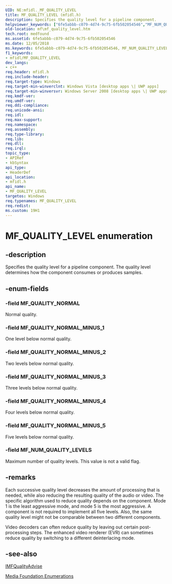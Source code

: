 ```yaml
---
UID: NE:mfidl._MF_QUALITY_LEVEL
title: MF_QUALITY_LEVEL (mfidl.h)
description: Specifies the quality level for a pipeline component.
helpviewer_keywords: ["6fe5abbb-c079-4d74-9c75-6fb502054546","MF_NUM_QUALITY_LEVELS","MF_QUALITY_LEVEL","MF_QUALITY_LEVEL enumeration [Media Foundation]","MF_QUALITY_NORMAL","MF_QUALITY_NORMAL_MINUS_1","MF_QUALITY_NORMAL_MINUS_2","MF_QUALITY_NORMAL_MINUS_3","MF_QUALITY_NORMAL_MINUS_4","MF_QUALITY_NORMAL_MINUS_5","mf.mf_quality_level","mfidl/MF_NUM_QUALITY_LEVELS","mfidl/MF_QUALITY_LEVEL","mfidl/MF_QUALITY_NORMAL","mfidl/MF_QUALITY_NORMAL_MINUS_1","mfidl/MF_QUALITY_NORMAL_MINUS_2","mfidl/MF_QUALITY_NORMAL_MINUS_3","mfidl/MF_QUALITY_NORMAL_MINUS_4","mfidl/MF_QUALITY_NORMAL_MINUS_5"]
old-location: mf\mf_quality_level.htm
tech.root: medfound
ms.assetid: 6fe5abbb-c079-4d74-9c75-6fb502054546
ms.date: 12/05/2018
ms.keywords: 6fe5abbb-c079-4d74-9c75-6fb502054546, MF_NUM_QUALITY_LEVELS, MF_QUALITY_LEVEL, MF_QUALITY_LEVEL enumeration [Media Foundation], MF_QUALITY_NORMAL, MF_QUALITY_NORMAL_MINUS_1, MF_QUALITY_NORMAL_MINUS_2, MF_QUALITY_NORMAL_MINUS_3, MF_QUALITY_NORMAL_MINUS_4, MF_QUALITY_NORMAL_MINUS_5, mf.mf_quality_level, mfidl/MF_NUM_QUALITY_LEVELS, mfidl/MF_QUALITY_LEVEL, mfidl/MF_QUALITY_NORMAL, mfidl/MF_QUALITY_NORMAL_MINUS_1, mfidl/MF_QUALITY_NORMAL_MINUS_2, mfidl/MF_QUALITY_NORMAL_MINUS_3, mfidl/MF_QUALITY_NORMAL_MINUS_4, mfidl/MF_QUALITY_NORMAL_MINUS_5
f1_keywords:
- mfidl/MF_QUALITY_LEVEL
dev_langs:
- c++
req.header: mfidl.h
req.include-header: 
req.target-type: Windows
req.target-min-winverclnt: Windows Vista [desktop apps \| UWP apps]
req.target-min-winversvr: Windows Server 2008 [desktop apps \| UWP apps]
req.kmdf-ver: 
req.umdf-ver: 
req.ddi-compliance: 
req.unicode-ansi: 
req.idl: 
req.max-support: 
req.namespace: 
req.assembly: 
req.type-library: 
req.lib: 
req.dll: 
req.irql: 
topic_type:
- APIRef
- kbSyntax
api_type:
- HeaderDef
api_location:
- mfidl.h
api_name:
- MF_QUALITY_LEVEL
targetos: Windows
req.typenames: MF_QUALITY_LEVEL
req.redist: 
ms.custom: 19H1
---
```


# MF_QUALITY_LEVEL enumeration


## -description


Specifies the quality level for a pipeline component. The quality level determines how the component consumes or produces samples.


## -enum-fields




### -field MF_QUALITY_NORMAL

Normal quality.
          


### -field MF_QUALITY_NORMAL_MINUS_1

One level below normal quality.
          


### -field MF_QUALITY_NORMAL_MINUS_2

Two levels below normal quality.
          


### -field MF_QUALITY_NORMAL_MINUS_3

Three levels below normal quality.
          


### -field MF_QUALITY_NORMAL_MINUS_4

Four levels below normal quality.
          


### -field MF_QUALITY_NORMAL_MINUS_5

Five levels below normal quality.
          


### -field MF_NUM_QUALITY_LEVELS

Maximum number of quality levels. This value is not a valid flag.
          


## -remarks



Each successive quality level decreases the amount of processing that is needed, while also reducing the resulting quality of the audio or video. The specific algorithm used to reduce quality depends on the component. Mode 1 is the least aggressive mode, and mode 5 is the most aggressive. A component is not required to implement all five levels. Also, the same quality level might not be comparable between two different components.
      

Video decoders can often reduce quality by leaving out certain post-processing steps. The enhanced video renderer (EVR) can sometimes reduce quality by switching to a different deinterlacing mode.
      




## -see-also




<a href="https://docs.microsoft.com/windows/desktop/api/mfidl/nn-mfidl-imfqualityadvise">IMFQualityAdvise</a>



<a href="https://docs.microsoft.com/windows/desktop/medfound/media-foundation-enumerations">Media Foundation Enumerations</a>
 

 


